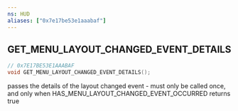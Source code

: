 ```yaml
---
ns: HUD
aliases: ["0x7e17be53e1aaabaf"]
---
```

## GET_MENU_LAYOUT_CHANGED_EVENT_DETAILS

```c
// 0x7E17BE53E1AAABAF
void GET_MENU_LAYOUT_CHANGED_EVENT_DETAILS();
```

passes the details of the layout changed event - must only be called once, and only when HAS_MENU_LAYOUT_CHANGED_EVENT_OCCURRED returns true

